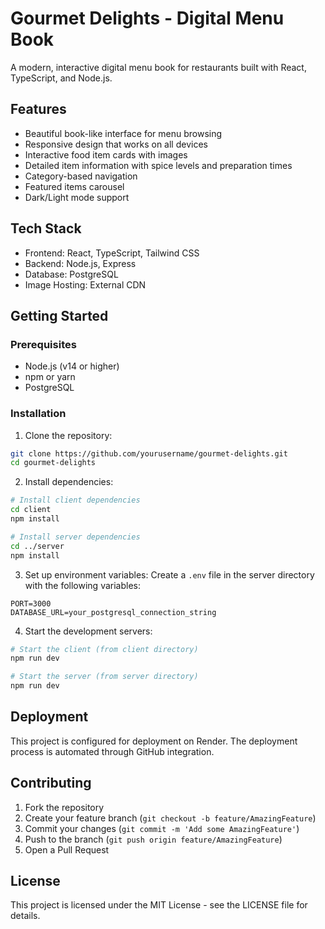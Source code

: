 # Gourmet Delights - Digital Menu Book

A modern, interactive digital menu book for restaurants built with React, TypeScript, and Node.js.

## Features

- Beautiful book-like interface for menu browsing
- Responsive design that works on all devices
- Interactive food item cards with images
- Detailed item information with spice levels and preparation times
- Category-based navigation
- Featured items carousel
- Dark/Light mode support

## Tech Stack

- Frontend: React, TypeScript, Tailwind CSS
- Backend: Node.js, Express
- Database: PostgreSQL
- Image Hosting: External CDN

## Getting Started

### Prerequisites

- Node.js (v14 or higher)
- npm or yarn
- PostgreSQL

### Installation

1. Clone the repository:
```bash
git clone https://github.com/yourusername/gourmet-delights.git
cd gourmet-delights
```

2. Install dependencies:
```bash
# Install client dependencies
cd client
npm install

# Install server dependencies
cd ../server
npm install
```

3. Set up environment variables:
Create a `.env` file in the server directory with the following variables:
```env
PORT=3000
DATABASE_URL=your_postgresql_connection_string
```

4. Start the development servers:
```bash
# Start the client (from client directory)
npm run dev

# Start the server (from server directory)
npm run dev
```

## Deployment

This project is configured for deployment on Render. The deployment process is automated through GitHub integration.

## Contributing

1. Fork the repository
2. Create your feature branch (`git checkout -b feature/AmazingFeature`)
3. Commit your changes (`git commit -m 'Add some AmazingFeature'`)
4. Push to the branch (`git push origin feature/AmazingFeature`)
5. Open a Pull Request

## License

This project is licensed under the MIT License - see the LICENSE file for details. 